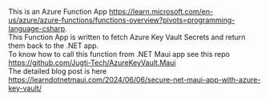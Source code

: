 This is an Azure Function App https://learn.microsoft.com/en-us/azure/azure-functions/functions-overview?pivots=programming-language-csharp.  
This Function App is written to fetch Azure Key Vault Secrets and return them back to the .NET app.  
To know how to call this function from .NET Maui app see this repo  https://github.com/Jugti-Tech/AzureKeyVault.Maui  
The detailed blog post is here https://learndotnetmaui.com/2024/06/06/secure-net-maui-app-with-azure-key-vault/

